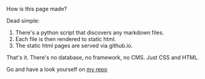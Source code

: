How is this page made? 

Dead simple:

1. There's a python script that discovers any markdown files.  
2. Each file is then rendered to static html.  
3. The static html pages are served via github.io.  

That's it. There's no database, no framework, no CMS.  Just CSS and HTML.  

Go and have a look yourself on [my repo](https://github.com/root-11/root-11.github.io)   

